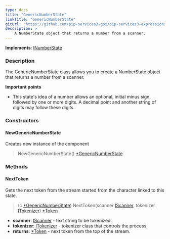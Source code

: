 ```yaml
---
type: docs
title: "GenericNumberState"
linkTitle: "GenericNumberState"
gitUrl: "https://github.com/pip-services3-gox/pip-services3-expressions-gox"
description: > 
    A NumberState object that returns a number from a scanner. 
---
```


**Implements**: [INumberState](../../inumber_state)

### Description

The GenericNumberState class allows you to create a NumberState object that returns a number from a scanner.

**Important points**
- This state's idea of a number allows an optional, initial minus sign, followed by one or more digits. A decimal point and another string of digits may follow these digits.

### Constructors

#### NewGenericNumberState
Creates new instance of the component
> NewGenericNumberState() [*GenericNumberState]()

### Methods

#### NextToken
Gets the next token from the stream started from the character linked to this state.

> (c [*GenericNumberState]()) NextToken(scanner [IScanner](../../../io/iscanner), tokenizer [ITokenizer](../../itokenizer)) [*Token](../../token)

- **scanner**: [IScanner](../../../io/iscanner) - text string to be tokenized.
- **tokenizer**: [ITokenizer](../../itokenizer) - tokenizer class that controls the process.
- **returns**: [*Token](../../token) - next token from the top of the stream.
